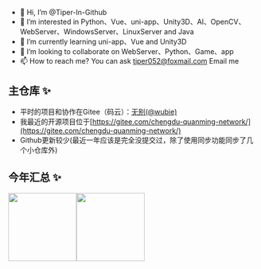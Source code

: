 - 👋 Hi, I’m @Tiper-In-Github
- 👀 I’m interested in Python、Vue、uni-app、Unity3D、AI、OpenCV、WebServer、WindowsServer、LinuxServer and Java
- 🌱 I’m currently learning uni-app、Vue and Unity3D
- 💞️ I’m looking to collaborate on WebServer、Python、Game、app
- 📫 How to reach me?  You can ask tiper052@foxmail.com Email me
## 主仓库 ✨
- 平时的项目和协作在Gitee（码云）：[无别(@wubie)](https://gitee.com/wubie)</a>
- 我最近的开源项目位于[https://gitee.com/chengdu-quanming-network/](https://gitee.com/chengdu-quanming-network/)
- Github更新较少(最近一年应该是完全没提交过，除了使用同步功能同步了几个小仓库外)

<!---
Tiper-In-Github/Tiper-In-Github is a ✨ special ✨ repository because its `README.md` (this file) appears on your GitHub profile.
You can click the Preview link to take a look at your changes.
--->


## 今年汇总 ✨

<img align="" height="137px" src="https://github-readme-stats.vercel.app/api?username=Tiper-In-Github&hide_title=true&hide_border=true&show_icons=true&include_all_commits=true&line_height=21&bg_color=0,EC6C6C,FFD479,FFFC79,73FA79&theme=graywhite&locale=cn" /><img align="" height="137px" src="https://github-readme-stats.vercel.app/api/top-langs/?username=Tiper-In-Github&hide_title=true&hide_border=true&layout=compact&bg_color=0,73FA79,73FDFF,D783FF&theme=graywhite&locale=cn" />
